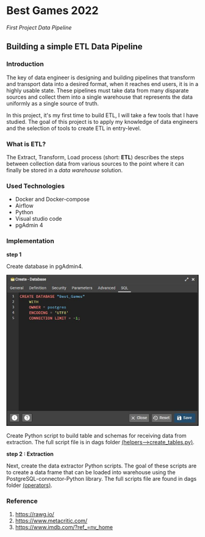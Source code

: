 
# Best Games 2022

*First Project Data Pipeline*

## Building a simple ETL Data Pipeline 

### Introduction 

The key of data engineer is designing and building pipelines that transform and transport data into a desired format, when it reaches end users, it is in a highly usable state. These pipelines must take data from many disparate sources and collect them into a single warehouse that represents the data uniformly as a single source of truth. 

In this project, it's my first time to build ETL, I will take a few tools that I have studied. The goal of this project is to apply my knowledge of data engineers and the selection of tools to create ETL in entry-level.

### What is ETL?

The Extract, Transform, Load process (short: **ETL**) describes the steps between collection data from various sources to the point where it can finally be stored in a *data warehouse* solution.

### Used Technologies
- Docker and Docker-compose
- Airflow
- Python
- Visual studio code 
- pgAdmin 4

### Implementation
**step 1**

Create database in pgAdmin4.

![Create database](https://github.com/Little-BlackCat/best_game_2022/blob/main/Pics/Create%20Database.JPG)

Create Python script to build table and schemas for receiving data from extraction. The full script file is in dags folder [(helpers-->create_tables.py)](https://github.com/Little-BlackCat/best_game_2022/blob/main/dags/helpers/create_tables.py).

**step 2 : Extraction**

Next, create the data extractor Python scripts. The goal of these scripts are to create a data frame that can be loaded into warehouse using the PostgreSQL-connector-Python library. The full scripts file are found in dags folder [(operators)](https://github.com/Little-BlackCat/best_game_2022/tree/main/dags). 

### Reference
1. <https://rawg.io/>
2. <https://www.metacritic.com/>
3. <https://www.imdb.com/?ref_=nv_home>

